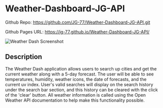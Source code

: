# Weather-Dashboard-JG-API

Github Repo: https://github.com/JG-77/Weather-Dashboard-JG-API.git

Github Pages URL: https://jg-77.github.io/Weather-Dashboard-JG-API/

![Weather Dash Screenshot](https://user-images.githubusercontent.com/76461629/115128337-ff771280-9f91-11eb-9f11-d7770a8b7a40.png)

## Description 
The Weather Dash application allows users to search up cities and get the current weather along with a 5-day forecast. The user will be able to see temperatures, humidity, weather icons, the date of forecasts, and the current uv index. User's valid searches will display on the search history under the search bar section, and this history can be cleared with the click of the 'clear' button. All weather information is called using the Open Weather API documentation to help make this functionality possible.
